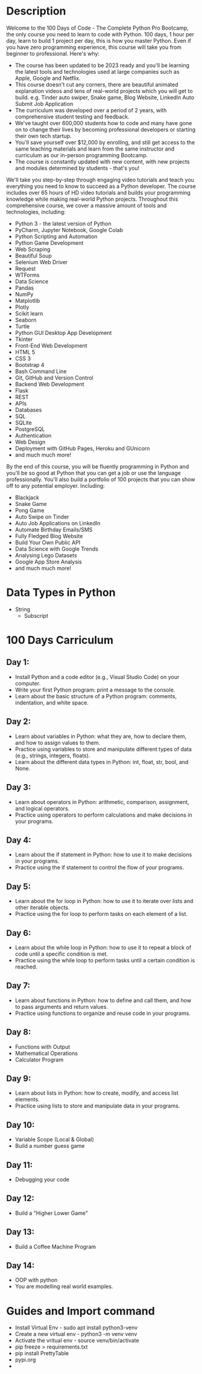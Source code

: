 # Description

Welcome to the 100 Days of Code - The Complete Python Pro Bootcamp, the only course you need to learn to code with Python. 
100 days, 1 hour per day, learn to build 1 project per day, this is how you master Python. Even if you have zero programming experience, this course will take you from beginner to professional. Here's why:

- The course has been updated to be 2023 ready and you'll be learning the latest tools and technologies used at large companies such as Apple, Google and Netflix.
- This course doesn't cut any corners, there are beautiful animated explanation videos and tens of real-world projects which you will get to build. e.g. Tinder auto swiper, Snake game, Blog Website, LinkedIn Auto Submit Job Application
- The curriculum was developed over a period of 2 years, with comprehensive student testing and feedback.
- We've taught over 600,000 students how to code and many have gone on to change their lives by becoming professional developers or starting their own tech startup.
- You'll save yourself over $12,000 by enrolling, and still get access to the same teaching materials and learn from the same instructor and curriculum as our in-person programming Bootcamp.
- The course is constantly updated with new content, with new projects and modules determined by students - that's you!

We'll take you step-by-step through engaging video tutorials and teach you everything you need to know to succeed as a Python developer. The course includes over 65 hours of HD video tutorials and builds your programming knowledge while making real-world Python projects.
Throughout this comprehensive course, we cover a massive amount of tools and technologies, including:

- Python 3 - the latest version of Python
- PyCharm, Jupyter Notebook, Google Colab
- Python Scripting and Automation
- Python Game Development
- Web Scraping
- Beautiful Soup
- Selenium Web Driver
- Request
- WTForms
- Data Science
- Pandas
- NumPy
- Matplotlib
- Plotly
- Scikit learn
- Seaborn
- Turtle
- Python GUI Desktop App Development
- Tkinter
- Front-End Web Development
- HTML 5
- CSS 3
- Bootstrap 4
- Bash Command Line
- Git, GitHub and Version Control
- Backend Web Development
- Flask
- REST
- APIs
- Databases
- SQL
- SQLite
- PostgreSQL
- Authentication
- Web Design
- Deployment with GitHub Pages, Heroku and GUnicorn
- and much much more!

By the end of this course, you will be fluently programming in Python and you'll be so good at Python that you can get a job or use the language professionally.
You'll also build a portfolio of 100 projects that you can show off to any potential employer. Including:

- Blackjack
- Snake Game
- Pong Game
- Auto Swipe on Tinder
- Auto Job Applications on LinkedIn
- Automate Birthday Emails/SMS
- Fully Fledged Blog Website
- Build Your Own Public API
- Data Science with Google Trends
- Analysing Lego Datasets
- Google App Store Analysis
- and much much more!

# Data Types in Python
- String
    - Subscript 
    

# 100 Days Carriculum

## Day 1:
- Install Python and a code editor (e.g., Visual Studio Code) on your computer.
- Write your first Python program: print a message to the console.
- Learn about the basic structure of a Python program: comments, indentation, and white space.

## Day 2: 
- Learn about variables in Python: what they are, how to declare them, and how to assign values to them.
- Practice using variables to store and manipulate different types of data (e.g., strings, integers, floats).
- Learn about the different data types in Python: int, float, str, bool, and None.

## Day 3:
- Learn about operators in Python: arithmetic, comparison, assignment, and logical operators.
- Practice using operators to perform calculations and make decisions in your programs.

## Day 4:
- Learn about the if statement in Python: how to use it to make decisions in your programs.
- Practice using the if statement to control the flow of your programs.

## Day 5:
- Learn about the for loop in Python: how to use it to iterate over lists and other iterable objects.
- Practice using the for loop to perform tasks on each element of a list.

## Day 6:
- Learn about the while loop in Python: how to use it to repeat a block of code until a specific condition is met.
- Practice using the while loop to perform tasks until a certain condition is reached.

## Day 7:
- Learn about functions in Python: how to define and call them, and how to pass arguments and return values.
- Practice using functions to organize and reuse code in your programs.

## Day 8:
- Functions with Output
- Mathematical Operations
- Calculator Program

## Day 9:
- Learn about lists in Python: how to create, modify, and access list elements.
- Practice using lists to store and manipulate data in your programs.

## Day 10:
- Variable Scope (Local & Global)
- Build a number guess game
## Day 11:
- Debugging your code
## Day 12:
- Build a "Higher Lower Game"
## Day 13:
- Build a Coffee Machine Program
## Day 14:
- OOP with python
- You are modelling real world examples.


# Guides and Import command 
- Install Virtual Env - sudo apt install python3-venv
- Create a new virtual env - python3 -m venv venv
- Activate the vritual env - source venv/bin/activate
- pip freeze > requirements.txt
- pip install PrettyTable 
- pypi.org
- 